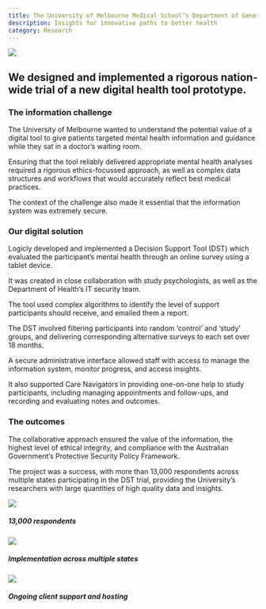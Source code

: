 ```yaml
---
title: The University of Melbourne Medical School’s Department of General Practice
description: Insights for innovative paths to better health
category: Research
---
```


<div class="grid grid-cols-12">

<div class="col-span-12 project-images">
    <img src="/Projects/Images/3_UoM_Medical_School’s_Department_of_General_Practice/University-of-melbourne-medical-school-department-of-general-practice.jpg" />
</div>


<div class="col-span-12 lg:col-span-9 project-text lg:order-last">
<div>

## We designed and implemented a rigorous nation-wide trial of a new digital health tool prototype.

### The information challenge
The University of Melbourne wanted to understand the potential value of a digital tool to give patients targeted mental health information and guidance while they sat in a doctor’s waiting room.

Ensuring that the tool reliably delivered appropriate mental health analyses required a rigorous ethics-focussed approach, as well as complex data structures and workflows that would accurately reflect best medical practices.

The context of the challenge also made it essential that the information system was extremely secure.

### Our digital solution
Logicly developed and implemented a Decision Support Tool (DST) which evaluated the participant’s mental health through an online survey using a tablet device.

It was created in close collaboration with study psychologists, as well as the Department of Health’s IT security team.

The tool used complex algorithms to identify the level of support participants should receive, and emailed them a report.

The DST involved filtering participants into random ‘control’ and ‘study’ groups, and delivering corresponding alternative surveys to each set over 18 months.

A secure administrative interface allowed staff with access to manage the information system, monitor progress, and access insights.

It also supported Care Navigators in providing one-on-one help to study participants, including managing appointments and follow-ups, and recording and evaluating notes and outcomes.

### The outcomes
The collaborative approach ensured the value of the information, the highest level of ethical integrity, and compliance with the Australian Government’s Protective Security Policy Framework.

The project was a success, with more than 13,000 respondents across multiple states participating in the DST trial, providing the University’s researchers with large quantities of high quality data and insights.

</div>
</div>


<div class="col-span-12 lg:col-span-3 icons-sidebar">
<div>
<img src="/Projects/Icons/3_UoM_Medical_School’s_Department_of_General_Practice/13000_respondents.svg" />

##### 13,000 respondents
</div>

<div>
<img src="/Projects/Icons/3_UoM_Medical_School’s_Department_of_General_Practice/Implementation_across_multiple_states.svg" />

##### Implementation across multiple states
</div>

<div class="icons-sidebar-last">
<img src="/Projects/Icons/3_UoM_Medical_School’s_Department_of_General_Practice/Ongoing_client_support_and_hosting.svg" />

##### Ongoing client support and hosting
</div>
</div>

</div>
